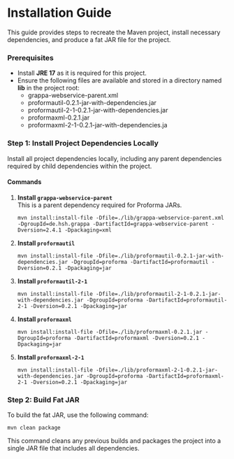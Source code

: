 # Installation Guide

This guide provides steps to recreate the Maven project, install necessary dependencies, and produce a fat JAR file for the project.

### Prerequisites

- Install **JRE 17** as it is required for this project.
- Ensure the following files are available and stored in a directory named **lib** in the project root:
  - grappa-webservice-parent.xml
  - proformautil-0.2.1-jar-with-dependencies.jar
  - proformautil-2-1-0.2.1-jar-with-dependencies.jar
  - proformaxml-0.2.1.jar
  - proformaxml-2-1-0.2.1-jar-with-dependencies.ja

### Step 1: Install Project Dependencies Locally

Install all project dependencies locally, including any parent dependencies required by child dependencies within the project.

#### Commands

1. **Install `grappa-webservice-parent`**  
   This is a parent dependency required for Proforma JARs.

   ```shell
   mvn install:install-file -Dfile=./lib/grappa-webservice-parent.xml -DgroupId=de.hsh.grappa -DartifactId=grappa-webservice-parent -Dversion=2.4.1 -Dpackaging=xml
   ```

2. **Install `proformautil`**

   ```shell
   mvn install:install-file -Dfile=./lib/proformautil-0.2.1-jar-with-dependencies.jar -DgroupId=proforma -DartifactId=proformautil -Dversion=0.2.1 -Dpackaging=jar
   ```

3. **Install `proformautil-2-1`**

   ```shell
   mvn install:install-file -Dfile=./lib/proformautil-2-1-0.2.1-jar-with-dependencies.jar -DgroupId=proforma -DartifactId=proformautil-2-1 -Dversion=0.2.1 -Dpackaging=jar
   ```

4. **Install `proformaxml`**

   ```shell
   mvn install:install-file -Dfile=./lib/proformaxml-0.2.1.jar -DgroupId=proforma -DartifactId=proformaxml -Dversion=0.2.1 -Dpackaging=jar
   ```

5. **Install `proformaxml-2-1`**

   ```shell
   mvn install:install-file -Dfile=./lib/proformaxml-2-1-0.2.1-jar-with-dependencies.jar -DgroupId=proforma -DartifactId=proformaxml-2-1 -Dversion=0.2.1 -Dpackaging=jar
   ```

### Step 2: Build Fat JAR

To build the fat JAR, use the following command:

```shell
mvn clean package
```

This command cleans any previous builds and packages the project into a single JAR file that includes all dependencies.
